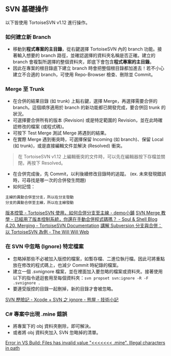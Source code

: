 ## SVN 基礎操作

以下皆使用 TortoiseSVN v1.12 進行操作。

### 如何建立新 Branch

- 移動到**程式專案的主目錄**，從右鍵選擇 TortoiseSVN 內的 branch 功能。接著輸入想要的 branch 路徑，並確認選擇的資料夾名稱是否正確。建立的 branch 會複製所選擇的整個資料夾，即底下會包含**程式專案的主目錄**。
- 因此在專案的根目錄底下建立 branch 時會把整個根目錄都加進去！若不小心建立不合適的 branch，可使用 Repo-Browser 檢查、刪除並 Commit。

### Merge 至 Trunk

- 在合併的結果目錄 (如 trunk) 上點右鍵，選擇 Merge，再選擇需要合併的 branch。這個順序適用於 branch 的新功能都已開發完成，要合併回 trunk 的狀況。
- 可選擇要合併所有的版本 (Revision) 或是特定範圍的 Revision，並在此時確認修改的檔案 (或程式碼)。
- 可按下 Test Merge 測試 Merge 將遇到的結果。
- 在實際 Merge 遇到衝突時，可選擇保留 Incoming (如 branch)、保留 Local (如 trunk)，或是直接編輯文件並解決 (Resolved) 衝突。
> 在 TortoiseSVN v1.12 上編輯衝突的文件時，可以先在編輯器按下存檔並關閉，再按下 Resolved。
- 在合併完成後，先 Commit，以利後續修改目錄時的追蹤。 (ex. 未來發現錯誤時，可尋找是哪一次的合併發生問題)
- 如何記憶：
```
主線的異動合併至分支，所以在分支發動
分支的異動合併至主線，所以在主線發動
```

[版本控管 - TortoiseSVN 使用，如何合併分支至主線 - demo小鋪](https://demo.tc/post/%5B版本控管%5D%20tortoisesvn%20使用，如何合併分支至主線)
[SVN Merge 教學 - 已經用了版本控制系統，你還在手動合併程式碼嗎？ - Soul & Shell Blog](https://blog.toright.com/posts/3846/已經用了版本控制系統，你還在手動合併程式碼嗎.html)
[4.20. Merging - TortoiseSVN Documentation](https://documentation.help/TortoiseSVN/tsvn-dug-merge.html)
[講解 Subversion 分支與合併：以 TortoiseSVN 為例 - The Will Will Web](https://blog.miniasp.com/post/2010/01/28/Subversion-Branches-and-Merging-using-TortoiseSVN)

### 在 SVN 中忽略 (Ignore) 特定檔案

- 忽略掉那些不必被加入版控的檔案，如暫存檔、二進位執行檔。因此可將重點放在修改的程式碼上，也減少 Commit 時紀錄的檔案。
- 建立一個 .svnignore 檔案，並在裡面加入要忽略的檔案或資料夾。接著使用以下的指令遞迴套用至每個資料夾：`svn propset svn:ignore -R -F .svnignore .`
- 要連受版控的目錄一起刪掉，新的目錄才會被忽略。

[SVN 歷險記 - Xcode + SVN 之 ignore - 熊屋 - 技術小記](http://blog.kumaya.co/2014/09/26/using-svn-ignore-with-xcode/)

### C# 專案中出現 .mine 錯誤

- 將專案下的 obj 資料夾刪除，即可解決。
- 或者將 obj 資料夾加入 SVN 忽略掉的清單。

[Error in VS Build: Files has invalid value "<<<<<<< .mine". Illegal characters in path](https://social.msdn.microsoft.com/Forums/vstudio/en-US/8d761321-304b-41d0-8cb5-eac9a21efd01/error-in-vs-build-files-has-invalid-value-quotltltltltltltlt-minequot-illegal?forum=msbuild)